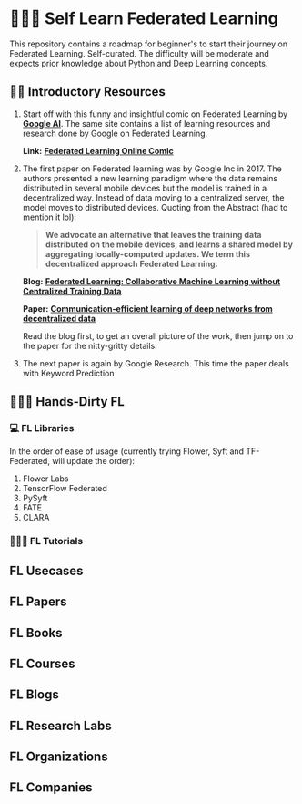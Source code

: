 # 🏫🙋🏻 Self Learn Federated Learning

This repository contains a roadmap for beginner's to start their journey on Federated Learning. Self-curated. The difficulty will be moderate and expects prior knowledge about Python and Deep Learning concepts.

## 👋🏻 Introductory Resources

1. Start off with this funny and insightful comic on Federated Learning by [**Google AI**](https://ai.google/). The same site contains a list of learning resources and research done by Google on Federated Learning. 
    
    **Link:**   [**Federated Learning Online Comic**](https://federated.withgoogle.com/)

2. The first paper on Federated learning was by Google Inc in 2017. The authors presented a new learning paradigm where the data remains distributed in several mobile devices but the model is trained in a decentralized way. Instead of data moving to a centralized server, the model moves to distributed devices.
Quoting from the Abstract (had to mention it lol):
    > **We advocate an alternative that leaves the training data distributed on
the mobile devices, and learns a shared model by
aggregating locally-computed updates. We term
this decentralized approach Federated Learning.**

    **Blog:** [**Federated Learning: Collaborative Machine Learning without Centralized Training Data**](https://research.google/blog/federated-learning-collaborative-machine-learning-without-centralized-training-data/)

    **Paper:** [**Communication-efficient learning of deep networks from decentralized data**](https://proceedings.mlr.press/v54/mcmahan17a/mcmahan17a.pdf)
    
    Read the blog first, to get an overall picture of the work, then jump on to the paper for the nitty-gritty details.

3. The next paper is again by Google Research. This time the paper deals with Keyword Prediction 


## 🧑🏻‍💻 Hands-Dirty FL

### 💻 FL Libraries  
In the order of ease of usage (currently trying Flower, Syft and TF-Federated, will update the order):
1. Flower Labs
2. TensorFlow Federated
3. PySyft
4. FATE
5. CLARA



### 🧑🏻‍🎓 FL Tutorials




## FL Usecases

## FL Papers

## FL Books 

## FL Courses 

## FL Blogs

## FL Research Labs 

## FL Organizations 

## FL Companies

